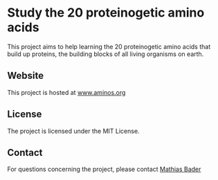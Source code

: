 # Study the 20 proteinogetic amino acids
This project aims to help learning the 20 proteinogetic amino acids that build
up proteins, the building blocks of all living organisms on earth.

## Website
This project is hosted at www.aminos.org

## License
The project is licensed under the MIT License.

## Contact
For questions concerning the project, please contact [Mathias Bader](mailto:mail@mathiasbader.de)
